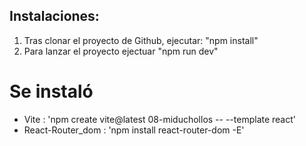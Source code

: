 ## Instalaciones:

1. Tras clonar el proyecto de Github, ejecutar: "npm install"
2. Para lanzar el proyecto ejectuar "npm run dev"


# Se instaló

- Vite : 'npm create vite@latest 08-miduchollos -- --template react'
- React-Router_dom : 'npm install react-router-dom -E'